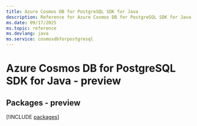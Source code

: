 ```yaml
---
title: Azure Cosmos DB for PostgreSQL SDK for Java
description: Reference for Azure Cosmos DB for PostgreSQL SDK for Java
ms.date: 09/17/2025
ms.topic: reference
ms.devlang: java
ms.service: cosmosdbforpostgresql
---
```

# Azure Cosmos DB for PostgreSQL SDK for Java - preview
## Packages - preview
[!INCLUDE [packages](cosmos-db-for-postgresql-index.md)]